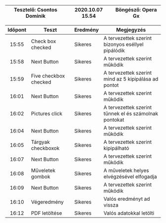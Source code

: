 | Tesztelő: Csontos Dominik | 2020.10.07 15.54 | Böngésző: Opera Gx |
|-------------------------|---------------------------|-------------------------|

| Időpont | Teszt                | Eredmény | Megjegyzés                                                           |
|:-------:|----------------------|----------|----------------------------------------------------------------------|
| 15:55   | Check box checked    | Sikeres  | A tervezettek szerint bizonyos eséllyel pipálódik                    |
| 15:58   | Next Button          | Sikeres  | A tervezettek szerint működik                                        |
| 15:59   | Five checkbox checked| Sikeres  | A tervezettek szerint mind az 5 kipipálása ad pontot                 |
| 16:01   | Next Button          | Sikeres  | A tervezettek szerint működik                                        |
| 16:02   | Pictures click       | Sikeres  | A tervezettek szerint tűnnek el és számolnak pontokat                |
| 16:04   | Next Button          | Sikeres  | A tervezettek szerint működik                                        |
| 16:05   | Tárgyak checkboxok   | Sikeres  | A tervezettek szerint kipipálható                                    |
| 16:07   | Next Button          | Sikeres  | A tervezettek szerint működik                                        |
| 16:08   | Műveletek gombok     | Sikeres  | A műveletek helyes elvégzésével elfogadja                            |
| 16:09   | Next Button          | Sikeres  | A tervezettek szerint működik                                        |
| 16:10   | Végeredmény          | Sikeres  | Valós eredményt ad vissza                                            |
| 16:12   | PDF letöltése        | Sikeres  | Valós adatokkal letölti                                              |